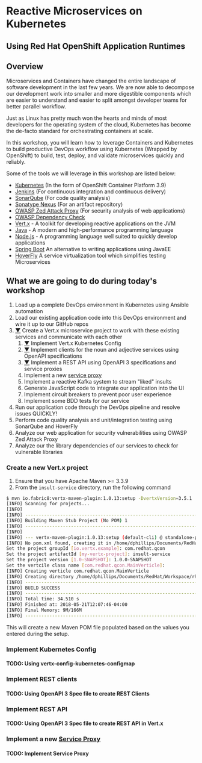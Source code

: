 # Reactive Microservices on Kubernetes
## Using Red Hat OpenShift Application Runtimes

## Overview
Microservices and Containers have changed the entire landscape of software
development in the last few years. We are now able to decompose our development
work into smaller and more digestible components which are easier to understand
and easier to split amongst developer teams for better parallel workflow.

Just as Linux has pretty much won the hearts and minds of most developers
for the operating system of the cloud, Kubernetes has become the de-facto
standard for orchestrating containers at scale.

In this workshop, you will learn how to leverage Containers and Kubernetes
to build productive DevOps workflow using Kubernetes (Wrapped by OpenShift)
to build, test, deploy, and validate microservices quickly and reliably.

Some of the tools we will leverage in this workshop are listed below:

* [Kubernetes](https://kubernetes.io/) (In the form of OpenShift Container Platform 3.9)
* [Jenkins](https://jenkins.io/) (For continuous integration and continuous delivery)
* [SonarQube](https://www.sonarqube.org/) (For code quality analysis)
* [Sonatype Nexus](https://www.sonatype.com/nexus-repository-sonatype) (For an artifact repository)
* [OWASP Zed Attack Proxy](https://www.owasp.org/index.php/OWASP_Zed_Attack_Proxy_Project) (For security analysis of web applications)
* [OWASP Dependency Check](https://www.owasp.org/index.php/OWASP_Dependency_Check)
* [Vert.x](http://vertx.io/) - A toolkit for developing reactive applications on the JVM
* [Java](http://openjdk.org/) - A modern and high-performance programming language
* [Node.js](https://nodejs.org/) - A programming language well suited to quickly develop applications
* [Spring Boot](https://projects.spring.io/spring-boot/) An alternative to writing applications using JavaEE
* [HoverFly](https://hoverfly.readthedocs.io/en/latest/) A service virtualization tool which simplifies testing Microservices

## What we are going to do during today's workshop

1. Load up a complete DevOps environment in Kubernetes using Ansible automation
1. Load our existing application code into this DevOps environment and wire it up to our GitHub repos
1. [▼](#create-a-new-vertx-project) Create a Vert.x microservice project to work with these existing services and communicate with each other
   1. [▼](#implement-kubernetes-config) Implement Vert.x Kubernetes Config
   1. [▼](#implement-rest-clients) Implement clients for the noun and adjective services using OpenAPI specifications
   1. [▼](#implement-rest-api) Implement a REST API using OpenAPI 3 specifications and service proxies
   1. Implement a new [service proxy](https://vertx.io/docs/vertx-service-proxy/java/)
   1. Implement a reactive Kafka system to stream "liked" insults
   1. Generate JavaScript code to integrate our application into the UI
   1. Implement circuit breakers to prevent poor user experience
   1. Implement some BDD tests for our service
1. Run our application code through the DevOps pipeline and resolve issues QUICKLY!
1. Perform code quality analysis and unit/integration testing using SonarQube and HoverFly
1. Analyze our web application for security vulnerabilities using OWASP Zed Attack Proxy
1. Analyze our the library dependencies of our services to check for vulnerable libraries

### Create a new Vert.x project
1. Ensure that you have Apache Maven >= 3.3.9
1. From the `insult-service` directory, run the following command
```bash
$ mvn io.fabric8:vertx-maven-plugin:1.0.13:setup -DvertxVersion=3.5.1
[INFO] Scanning for projects...
[INFO] 
[INFO] ------------------------------------------------------------------------
[INFO] Building Maven Stub Project (No POM) 1
[INFO] ------------------------------------------------------------------------
[INFO] 
[INFO] --- vertx-maven-plugin:1.0.13:setup (default-cli) @ standalone-pom ---
[INFO] No pom.xml found, creating it in /home/dphillips/Documents/RedHat/Workspace/rhoar-kubernetes-qcon-2018/insult-service
Set the project groupId [io.vertx.example]: com.redhat.qcon
Set the project artifactId [my-vertx-project]: insult-service
Set the project version [1.0-SNAPSHOT]: 1.0.0-SNAPSHOT
Set the vertcile class name [com.redhat.qcon.MainVerticle]: 
[INFO] Creating verticle com.redhat.qcon.MainVerticle
[INFO] Creating directory /home/dphillips/Documents/RedHat/Workspace/rhoar-kubernetes-qcon-2018/insult-service/src/main/java/com/redhat/qcon
[INFO] ------------------------------------------------------------------------
[INFO] BUILD SUCCESS
[INFO] ------------------------------------------------------------------------
[INFO] Total time: 34.510 s
[INFO] Finished at: 2018-05-21T12:07:46-04:00
[INFO] Final Memory: 9M/166M
[INFO] ------------------------------------------------------------------------
```

This will create a new Maven POM file populated based on the values you entered during the setup.

### Implement Kubernetes Config
#### TODO: Using vertx-config-kubernetes-configmap

### Implement REST clients
#### TODO: Using OpenAPI 3 Spec file to create REST Clients

### Implement REST API
#### TODO: Using OpenAPI 3 Spec file to create REST API in Vert.x

### Implement a new [Service Proxy](https://vertx.io/docs/vertx-service-proxy/java/)
#### TODO: Implement Service Proxy
